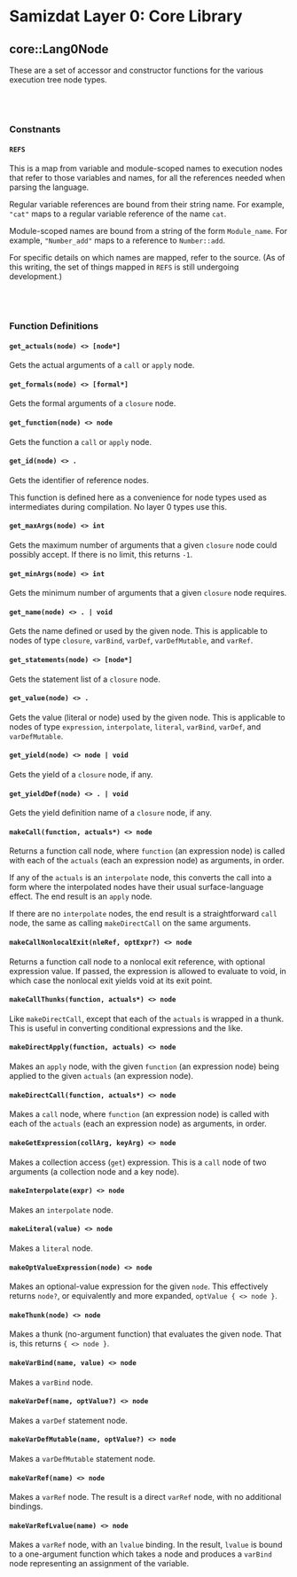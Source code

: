 Samizdat Layer 0: Core Library
==============================

core::Lang0Node
---------------

These are a set of accessor and constructor functions for the various execution
tree node types.

<br><br>
### Constnants

#### `REFS`

This is a map from variable and module-scoped names to execution nodes that
refer to those variables and names, for all the references needed when
parsing the language.

Regular variable references are bound from their string name. For example,
`"cat"` maps to a regular variable reference of the name `cat`.

Module-scoped names are bound from a string of the form `Module_name`. For
example, `"Number_add"` maps to a reference to `Number::add`.

For specific details on which names are mapped, refer to the source. (As of
this writing, the set of things mapped in `REFS` is still undergoing
development.)


<br><br>
### Function Definitions

#### `get_actuals(node) <> [node*]`

Gets the actual arguments of a `call` or `apply` node.

#### `get_formals(node) <> [formal*]`

Gets the formal arguments of a `closure` node.

#### `get_function(node) <> node`

Gets the function a `call` or `apply` node.

#### `get_id(node) <> .`

Gets the identifier of reference nodes.

This function is defined here as a convenience for node types used as
intermediates during compilation. No layer 0 types use this.

#### `get_maxArgs(node) <> int`

Gets the maximum number of arguments that a given `closure` node
could possibly accept. If there is no limit, this returns `-1`.

#### `get_minArgs(node) <> int`

Gets the minimum number of arguments that a given `closure` node
requires.

#### `get_name(node) <> . | void`

Gets the name defined or used by the given node. This is applicable to
nodes of type `closure`, `varBind`, `varDef`, `varDefMutable`, and `varRef`.

#### `get_statements(node) <> [node*]`

Gets the statement list of a `closure` node.

#### `get_value(node) <> .`

Gets the value (literal or node) used by the given node. This is applicable to
nodes of type `expression`, `interpolate`, `literal`, `varBind`, `varDef`,
and `varDefMutable`.

#### `get_yield(node) <> node | void`

Gets the yield of a `closure` node, if any.

#### `get_yieldDef(node) <> . | void`

Gets the yield definition name of a `closure` node, if any.

#### `makeCall(function, actuals*) <> node`

Returns a function call node, where `function` (an expression node) is called
with each of the `actuals` (each an expression node) as arguments, in
order.

If any of the `actuals` is an `interpolate` node, this converts the
call into a form where the interpolated nodes have their usual
surface-language effect. The end result is an `apply` node.

If there are no `interpolate` nodes, the end result is a straightforward
`call` node, the same as calling `makeDirectCall` on the same arguments.

#### `makeCallNonlocalExit(nleRef, optExpr?) <> node`

Returns a function call node to a nonlocal exit reference, with optional
expression value. If passed, the expression is allowed to evaluate to void,
in which case the nonlocal exit yields void at its exit point.

#### `makeCallThunks(function, actuals*) <> node`

Like `makeDirectCall`, except that each of the `actuals` is wrapped in
a thunk. This is useful in converting conditional expressions and the like.

#### `makeDirectApply(function, actuals) <> node`

Makes an `apply` node, with the given `function` (an expression node)
being applied to the given `actuals` (an expression node).

#### `makeDirectCall(function, actuals*) <> node`

Makes a `call` node, where `function` (an expression node) is called
with each of the `actuals` (each an expression node) as arguments, in
order.

#### `makeGetExpression(collArg, keyArg) <> node`

Makes a collection access (`get`) expression. This is a `call` node
of two arguments (a collection node and a key node).

#### `makeInterpolate(expr) <> node`

Makes an `interpolate` node.

#### `makeLiteral(value) <> node`

Makes a `literal` node.

#### `makeOptValueExpression(node) <> node`

Makes an optional-value expression for the given `node`. This effectively
returns `node?`, or equivalently and more expanded, `optValue { <> node }`.

#### `makeThunk(node) <> node`

Makes a thunk (no-argument function) that evaluates the given node. That is,
this returns `{ <> node }`.

#### `makeVarBind(name, value) <> node`

Makes a `varBind` node.

#### `makeVarDef(name, optValue?) <> node`

Makes a `varDef` statement node.

#### `makeVarDefMutable(name, optValue?) <> node`

Makes a `varDefMutable` statement node.

#### `makeVarRef(name) <> node`

Makes a `varRef` node. The result is a direct `varRef` node, with no
additional bindings.

#### `makeVarRefLvalue(name) <> node`

Makes a `varRef` node, with an `lvalue` binding. In the result, `lvalue`
is bound to a one-argument function which takes a node and produces a
`varBind` node representing an assignment of the variable.
